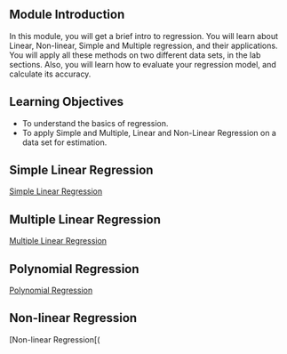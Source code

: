 ## Module Introduction

In this module, you will get a brief intro to regression. You will learn about Linear, Non-linear, Simple and Multiple regression, and their applications. You will apply all these methods on two different data sets, in the lab sections. Also, you will learn how to evaluate your regression model, and calculate its accuracy.

## Learning Objectives

* To understand the basics of regression.
* To apply Simple and Multiple, Linear and Non-Linear Regression on a data set for estimation.

## Simple Linear Regression

[Simple Linear Regression](https://github.com/1965Eric/IBM-ML0101EN-Machine-Learning-with-Python/blob/main/ML0101EN-Reg-Simple-Linear-Regression-Co2.ipynb)

## Multiple Linear Regression

[Multiple Linear Regression](https://github.com/1965Eric/IBM-ML0101EN-Machine-Learning-with-Python/blob/main/ML0101EN-Reg-Mulitple-Linear-Regression-Co2.ipynb)

## Polynomial Regression

[Polynomial Regression](https://github.com/1965Eric/IBM-ML0101EN-Machine-Learning-with-Python/blob/main/ML0101EN-Reg-Polynomial-Regression-Co2.ipynb)

## Non-linear Regression

[Non-linear Regression[(
